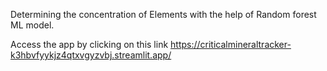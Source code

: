 Determining the concentration of Elements with the help of Random forest ML model.

Access the app by clicking on this link
https://criticalmineraltracker-k3hbvfyykjz4qtxvgyzvbj.streamlit.app/
